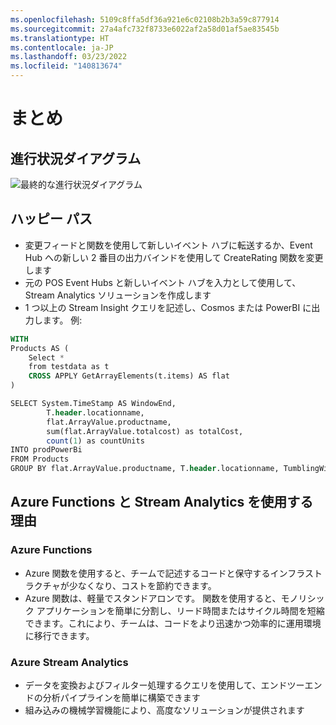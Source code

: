 ```yaml
---
ms.openlocfilehash: 5109c8ffa5df36a921e6c02108b2b3a59c877914
ms.sourcegitcommit: 27a4afc732f8733e6022af2a58d01af5ae83545b
ms.translationtype: HT
ms.contentlocale: ja-JP
ms.lasthandoff: 03/23/2022
ms.locfileid: "140813674"
---
```

# <a name="putting-it-all-together"></a>まとめ

## <a name="progress-diagram"></a>進行状況ダイアグラム

![最終的な進行状況ダイアグラム](https://serverlessoh.azureedge.net/public/final-progress-diagram.jpg)

## <a name="happy-path"></a>ハッピー パス

* 変更フィードと関数を使用して新しいイベント ハブに転送するか、Event Hub への新しい 2 番目の出力バインドを使用して CreateRating 関数を変更します
* 元の POS Event Hubs と新しいイベント ハブを入力として使用して、Stream Analytics ソリューションを作成します
* 1 つ以上の Stream Insight クエリを記述し、Cosmos または PowerBI に出力します。 例:

```sql
WITH
Products AS (
    Select *
    from testdata as t
    CROSS APPLY GetArrayElements(t.items) AS flat
)

SELECT System.TimeStamp AS WindowEnd,
        T.header.locationname,
        flat.ArrayValue.productname,
        sum(flat.ArrayValue.totalcost) as totalCost,
        count(1) as countUnits
INTO prodPowerBi
FROM Products
GROUP BY flat.ArrayValue.productname, T.header.locationname, TumblingWindow(minute, 5)
```

## <a name="why-azure-functions-and-stream-analytics"></a>Azure Functions と Stream Analytics を使用する理由

### <a name="azure-functions"></a>Azure Functions

* Azure 関数を使用すると、チームで記述するコードと保守するインフラストラクチャが少なくなり、コストを節約できます。
* Azure 関数は、軽量でスタンドアロンです。  関数を使用すると、モノリシック アプリケーションを簡単に分割し、リード時間またはサイクル時間を短縮できます。これにより、チームは、コードをより迅速かつ効率的に運用環境に移行できます。

### <a name="azure-stream-analytics"></a>Azure Stream Analytics

* データを変換およびフィルター処理するクエリを使用して、エンドツーエンドの分析パイプラインを簡単に構築できます
* 組み込みの機械学習機能により、高度なソリューションが提供されます
